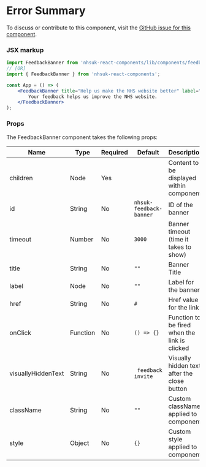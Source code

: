 # Error Summary

To discuss or contribute to this component, visit the [GitHub issue for this component](https://github.com/nhsuk/nhsuk-frontend/issues/167).

### JSX markup

```jsx
import FeedbackBanner from 'nhsuk-react-components/lib/components/feedback-banner';
// [OR]
import { FeedbackBanner } from 'nhsuk-react-components';

const App = () => (
    <FeedbackBanner title="Help us make the NHS website better" label="Take our short survey">
        Your feedback helps us improve the NHS website.
    </FeedbackBanner>
);
```

### Props

The FeedbackBanner component takes the following props:

| Name               | Type     | Required | Default                 | Description                                   |
| ------------------ | -------- | -------- | ----------------------- | --------------------------------------------- |
| children           | Node     | Yes      |                         | Content to be displayed within component.     |
| id                 | String   | No       | `nhsuk-feedback-banner` | ID of the banner                              |
| timeout            | Number   | No       | `3000`                  | Banner timeout (time it takes to show)        |
| title              | String   | No       | `""`                    | Banner Title                                  |
| label              | Node     | No       | `""`                    | Label for the banner                          |
| href               | String   | No       | `#`                     | Href value for the link                       |
| onClick            | Function | No       | `() => {}`              | Function to be fired when the link is clicked |
| visuallyHiddenText | String   | No       | ` feedback invite`      | Visually hidden text after the close button   |
| className          | String   | No       | `""`                    | Custom className applied to component         |
| style              | Object   | No       | `{}`                    | Custom style applied to component             |
